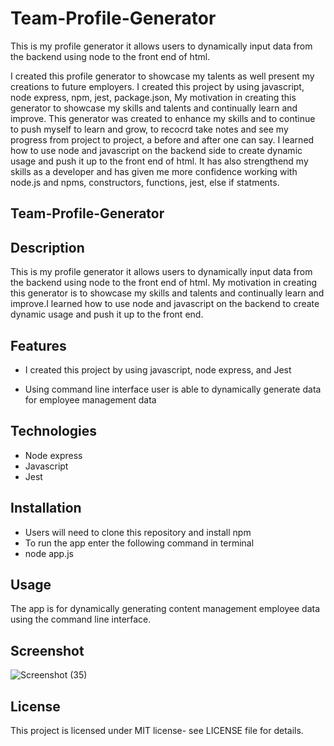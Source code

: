 # Team-Profile-Generator

This is my profile generator it allows users to dynamically input data from the backend using node to the front end of html.

I created this profile generator to showcase my talents as well present my creations to future employers.
I created this project by using javascript, node express, npm, jest, package.json,
My motivation in creating this generator to showcase my skills and talents and continually learn and improve.
This generator was created to enhance my skills and to continue to push myself to learn and grow, to recocrd take notes and see my progress from project to project, a before and after one can say.
I learned how to use node and javascript on the backend side to create dynamic usage and push it up to the front end of html.
It has also strengthend my skills as a developer and has given me more confidence working with node.js and npms, constructors, functions, jest, else if statments.

## Team-Profile-Generator

## Description

This is my profile generator it allows users to dynamically input data from the backend using node to the front end of html. My motivation in creating this generator is to showcase my skills and talents and continually learn and improve.I learned how to use node and javascript on the backend to create dynamic usage and push it up to the front end.

## Features

- I created this project by using javascript, node express, and Jest

- Using command line interface user is able to dynamically generate data for employee management data

## Technologies

- Node express
- Javascript
- Jest

## Installation

- Users will need to clone this repository and install npm
- To run the app enter the following command in terminal
- node app.js

## Usage

The app is for dynamically generating content management employee data using the command line interface.

## Screenshot

![Screenshot (35)](https://user-images.githubusercontent.com/71462708/110277471-55c06100-7fa3-11eb-8b8e-ad40fb3db0b7.png)

## License

This project is licensed under MIT license- see LICENSE file for details.

